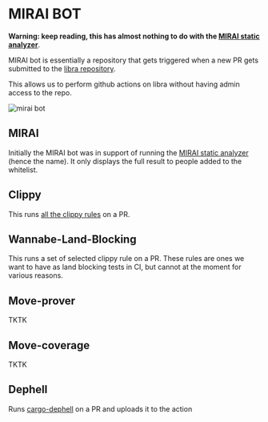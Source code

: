 # MIRAI BOT

**Warning: keep reading, this has almost nothing to do with the [MIRAI static analyzer](https://github.com/facebookexperimental/MIRAI)**.

MIRAI bot is essentially a repository that gets triggered when a new PR gets submitted to the [libra repository](https://www.github.com/libra/libra).

This allows us to perform github actions on libra without having admin access to the repo.

![mirai bot](mirai-bot.png)

## MIRAI

Initially the MIRAI bot was in support of running the [MIRAI static analyzer](https://github.com/facebookexperimental/MIRAI) (hence the name).
It only displays the full result to people added to the whitelist.

## Clippy

This runs [all the clippy rules](https://rust-lang.github.io/rust-clippy/master/) on a PR.

## Wannabe-Land-Blocking

This runs a set of selected clippy rule on a PR. These rules are ones we want to have as land blocking tests in CI, but cannot at the moment for various reasons.

## Move-prover

TKTK

## Move-coverage

TKTK

## Dephell

Runs [cargo-dephell](https://github.com/mimoo/cargo-dephell) on a PR and uploads it to the action
